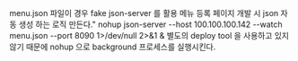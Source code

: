 menu.json 파일이 경우 fake json-server 를 활용
메뉴 등록 페이지 개발 시 json 자동 생성 하는 로직 만든다."
nohup json-server --host 100.100.100.142 --watch menu.json --port 8090 1>/dev/null 2>&1 &
별도의 deploy tool 을 사용하고 있지 않기 때문에 nohup 으로 background 프로세스를 실행시킨다.
